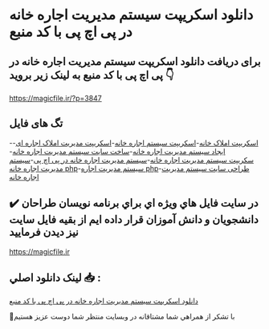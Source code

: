 # دانلود اسکریپت سیستم مدیریت اجاره خانه در پی اچ پی با کد منبع

## برای دریافت دانلود اسکریپت سیستم مدیریت اجاره خانه در پی اچ پی با کد منبع به لینک زیر بروید 👇

https://magicfile.ir/?p=3847

## تگ های فایل

-[اسکریپت املاک خانه](https://magicfile.ir/product/%d8%a7%d8%b3%da%a9%d8%b1%db%8c%d9%be%d8%aa%d8%b3%db%8c%d8%b3%d8%aa%d9%85-%d9%85%d8%af%db%8c%d8%b1%db%8c%d8%aa-%d8%a7%d8%ac%d8%a7%d8%b1%d9%87-%d8%ae%d8%a7%d9%86%d9%87-%d8%af%d8%b1-%d9%be%db%8c-%d8%a7%da%86-%d9%be%db%8c/)-[اسکریپت سیستم اجاره خانه](https://magicfile.ir/product/%d8%a7%d8%b3%da%a9%d8%b1%db%8c%d9%be%d8%aa%d8%b3%db%8c%d8%b3%d8%aa%d9%85-%d9%85%d8%af%db%8c%d8%b1%db%8c%d8%aa-%d8%a7%d8%ac%d8%a7%d8%b1%d9%87-%d8%ae%d8%a7%d9%86%d9%87-%d8%af%d8%b1-%d9%be%db%8c-%d8%a7%da%86-%d9%be%db%8c/)-[اسکریپت مدیریت املاک اجاره ای](https://magicfile.ir/product/%d8%a7%d8%b3%da%a9%d8%b1%db%8c%d9%be%d8%aa%d8%b3%db%8c%d8%b3%d8%aa%d9%85-%d9%85%d8%af%db%8c%d8%b1%db%8c%d8%aa-%d8%a7%d8%ac%d8%a7%d8%b1%d9%87-%d8%ae%d8%a7%d9%86%d9%87-%d8%af%d8%b1-%d9%be%db%8c-%d8%a7%da%86-%d9%be%db%8c/)-[ایجاد سیستم مدیریت اجاره خانه](https://magicfile.ir/product/%d8%a7%d8%b3%da%a9%d8%b1%db%8c%d9%be%d8%aa%d8%b3%db%8c%d8%b3%d8%aa%d9%85-%d9%85%d8%af%db%8c%d8%b1%db%8c%d8%aa-%d8%a7%d8%ac%d8%a7%d8%b1%d9%87-%d8%ae%d8%a7%d9%86%d9%87-%d8%af%d8%b1-%d9%be%db%8c-%d8%a7%da%86-%d9%be%db%8c/)-[ساخت سایت سیستم مدیریت اجاره خانه](https://magicfile.ir/product/%d8%a7%d8%b3%da%a9%d8%b1%db%8c%d9%be%d8%aa%d8%b3%db%8c%d8%b3%d8%aa%d9%85-%d9%85%d8%af%db%8c%d8%b1%db%8c%d8%aa-%d8%a7%d8%ac%d8%a7%d8%b1%d9%87-%d8%ae%d8%a7%d9%86%d9%87-%d8%af%d8%b1-%d9%be%db%8c-%d8%a7%da%86-%d9%be%db%8c/)-[سکریپت سیستم مدیریت اجاره خانه](https://magicfile.ir/product/%d8%a7%d8%b3%da%a9%d8%b1%db%8c%d9%be%d8%aa%d8%b3%db%8c%d8%b3%d8%aa%d9%85-%d9%85%d8%af%db%8c%d8%b1%db%8c%d8%aa-%d8%a7%d8%ac%d8%a7%d8%b1%d9%87-%d8%ae%d8%a7%d9%86%d9%87-%d8%af%d8%b1-%d9%be%db%8c-%d8%a7%da%86-%d9%be%db%8c/)-[سیستم مدیریت اجاره خانه در پی اچ پی](https://magicfile.ir/product/%d8%a7%d8%b3%da%a9%d8%b1%db%8c%d9%be%d8%aa%d8%b3%db%8c%d8%b3%d8%aa%d9%85-%d9%85%d8%af%db%8c%d8%b1%db%8c%d8%aa-%d8%a7%d8%ac%d8%a7%d8%b1%d9%87-%d8%ae%d8%a7%d9%86%d9%87-%d8%af%d8%b1-%d9%be%db%8c-%d8%a7%da%86-%d9%be%db%8c/)-[سیستم مدیریت اجاره خانه php](https://magicfile.ir/product/%d8%a7%d8%b3%da%a9%d8%b1%db%8c%d9%be%d8%aa%d8%b3%db%8c%d8%b3%d8%aa%d9%85-%d9%85%d8%af%db%8c%d8%b1%db%8c%d8%aa-%d8%a7%d8%ac%d8%a7%d8%b1%d9%87-%d8%ae%d8%a7%d9%86%d9%87-%d8%af%d8%b1-%d9%be%db%8c-%d8%a7%da%86-%d9%be%db%8c/)-[سیستم مدیریت اجاره php](https://magicfile.ir/product/%d8%a7%d8%b3%da%a9%d8%b1%db%8c%d9%be%d8%aa%d8%b3%db%8c%d8%b3%d8%aa%d9%85-%d9%85%d8%af%db%8c%d8%b1%db%8c%d8%aa-%d8%a7%d8%ac%d8%a7%d8%b1%d9%87-%d8%ae%d8%a7%d9%86%d9%87-%d8%af%d8%b1-%d9%be%db%8c-%d8%a7%da%86-%d9%be%db%8c/)-[طراحی سایت سیستم مدیریت اجاره خانه](https://magicfile.ir/product/%d8%a7%d8%b3%da%a9%d8%b1%db%8c%d9%be%d8%aa%d8%b3%db%8c%d8%b3%d8%aa%d9%85-%d9%85%d8%af%db%8c%d8%b1%db%8c%d8%aa-%d8%a7%d8%ac%d8%a7%d8%b1%d9%87-%d8%ae%d8%a7%d9%86%d9%87-%d8%af%d8%b1-%d9%be%db%8c-%d8%a7%da%86-%d9%be%db%8c/)

## ✔️ در سايت فايل هاي ويژه اي براي برنامه نويسان طراحان دانشجويان و دانش آموزان قرار داده ايم از بقيه فايل سايت نيز ديدن فرماييد

https://magicfile.ir


## لينک دانلود اصلي 📥 :

[دانلود اسکریپت سیستم مدیریت اجاره خانه در پی اچ پی با کد منبع](https://magicfile.ir/product/%d8%a7%d8%b3%da%a9%d8%b1%db%8c%d9%be%d8%aa%d8%b3%db%8c%d8%b3%d8%aa%d9%85-%d9%85%d8%af%db%8c%d8%b1%db%8c%d8%aa-%d8%a7%d8%ac%d8%a7%d8%b1%d9%87-%d8%ae%d8%a7%d9%86%d9%87-%d8%af%d8%b1-%d9%be%db%8c-%d8%a7%da%86-%d9%be%db%8c/) 


🙏با تشکر از همراهي شما مشتاقانه در وبسایت منتظر شما دوست عزیز هستیم

